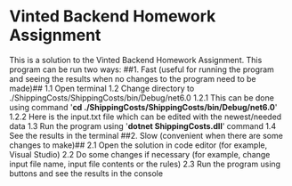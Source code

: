 # Vinted Backend Homework Assignment
This is a solution to the Vinted Backend Homework Assignment. This program can be run two ways:
##1. Fast (useful for running the program and seeing the results when no changes to the program need to be made)##
	1.1 Open terminal
	1.2 Change directory to ./ShippingCosts/ShippingCosts/bin/Debug/net6.0
		1.2.1 This can be done using command '**cd ./ShippingCosts/ShippingCosts/bin/Debug/net6.0**'
		1.2.2 Here is the input.txt file which can be edited with the newest/needed data
	1.3 Run the program using '**dotnet ShippingCosts.dll**' command
	1.4 See the results in the terminal
##2. Slow (convenient when there are some changes to make)##
	2.1 Open the solution in code editor (for example, Visual Studio)
	2.2 Do some changes if necessary (for example, change input file name, input file contents or the rules)
	2.3 Run the program using buttons and see the results in the console

